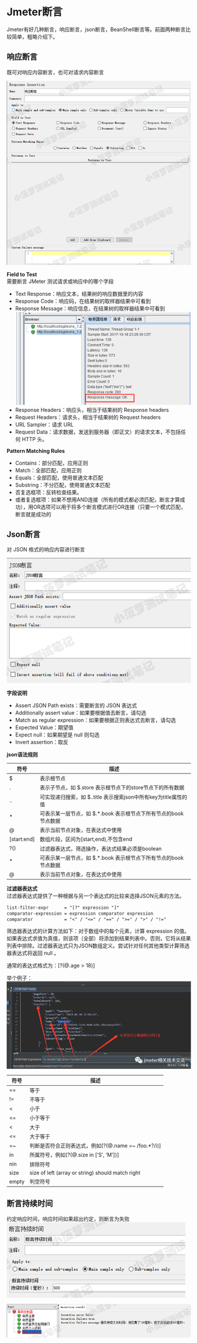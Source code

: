 # Jmeter断言
Jmeter有好几种断言，响应断言，json断言，BeanShell断言等。前面两种断言比较简单，粗略介绍下。
## 响应断言
既可对响应内容断言，也可对请求内容断言

![img.png](imgs/img.png)

**Field to Test**  
需要断言 JMeter 测试请求或响应中的哪个字段

* Text Response：响应文本，结果树的响应数据里的内容
* Response Code：响应码，在结果树的取样器结果中可看到
* Response Message：响应信息，在结果树的取样器结果中可看到  
![img_1.png](imgs/img_1.png)
* Response Headers：响应头，相当于结果树的 Response headers
* Request Headers：请求头，相当于结果树的 Request headers 
* URL Sampler：请求 URL
* Request Data：请求数据，发送到服务器（即正文）的请求文本，不包括任何 HTTP 头。

**Pattern Matching Rules**
* Contains：部分匹配，应用正则
* Match：全部匹配，应用正则
* Equals：全部匹配，使用普通文本匹配
* Substring：不分匹配，使用普通文本匹配
* 否复选框项：反转检查结果。
* 或者复选框项：如果不想用AND连接（所有的模式都必须匹配，断言才算成功），用OR选项可以用于将多个断言模式进行OR连接（只要一个模式匹配，断言就是成功的

## Json断言
对 JSON 格式的响应内容进行断言

![img_2.png](imgs/img_2.png)

**字段说明**
* Assert JSON Path exists：需要断言的 JSON 表达式
* Additionally assert value：如果要根据值去断言，请勾选
* Match as regular expression：如果要根据正则表达式去断言，请勾选
* Expected Value：期望值
* Expect null：如果期望是 null 则勾选
* Invert assertion：取反

**json语法规则**

| 符号 | 描述 | 
| ------| ------ | 
| $ | 表示根节点 | 
| . | 表示子节点，如 $.store 表示根节点下的store节点下的所有数据 | 
| .. | 可实现递归搜索，如 $..title 表示搜索json中所有key为title属性的值 | 
| * | 可表示某一层节点，如 $.*.book 表示根节点下所有节点的book节点数据 | 
| @ | 表示当前节点对象，在表达式中使用 |
| [start:end] | 数组片段，区间为[start,end),不包含end | 
| ?() | 过滤器表达式，筛选操作，表达式结果必须是boolean | 
| * | 可表示某一层节点，如 $.*.book 表示根节点下所有节点的book节点数据 | 
| @ | 表示当前节点对象，在表达式中使用 |

**过滤器表达式**  
过滤器表达式提供了一种根据与另一个表达式的比较来选择JSON元素的方法。  

    list-filter-expr      = "[?" expression "]"
    comparator-expression = expression comparator expression
    comparator            = "<" / "<=" / "==" / ">=" / ">" / "!="   

筛选器表达式的计算方法如下：对于数组中的每个元素，计算 expression 的值。如果表达式求值为真值，则该项（全部）将添加到结果列表中。否则，它将从结果列表中排除。过滤器表达式只为JSON数组定义。尝试针对任何其他类型计算筛选器表达式将返回 null 。

通常的表达式格式为：[?(@.age > 18)]

举个例子：  
![img_3.png](imgs/img_3.png)

| 符号 | 描述 | 
| ------| ------ | 
| == | 等于 | 
| != | 不等于 | 
| < | 小于 | 
| <= | 小于等于 | 
| &lt; | 大于 | 
| &lt;= | 大于等于 | 
| =~ | 判断是否符合正则表达式，例如[?(@.name =~ /foo.*?/i)] | 
| in | 所属符号，例如[?(@.size in [‘S’, ‘M’])] | 
| nin | 排除符号 | 
| size | size of left (array or string) should match right | 
| empty | 判空符号 | 

## 断言持续时间
约定响应时间，响应时间如果超出约定，则断言为失败  
![img_4.png](imgs/img_4.png)

![img_5.png](imgs/img_5.png)